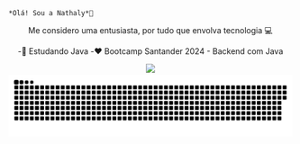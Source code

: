                                                                          *Olá! Sou a Nathaly*👋
 
<div align = "center">
 
Me considero uma entusiasta, por tudo que envolva tecnologia :computer:
 
<div align = "center">
 
-🌱 Estudando Java
-:heart: Bootcamp Santander 2024 - Backend com Java
 
<div align = "center">
  <img src = "https://github-readme-stats.vercel.app/api?username=NathalyKoop&show_icons=true&theme=ambient_gradient&line_height=40">



<picture>
  <source media="(prefers-color-scheme: dark)" srcset="https://raw.githubusercontent.com/NathalyKoop/NathalyKoop/output/github-contribution-grid-snake-dark.svg">
  <source media="(prefers-color-scheme: light)" srcset="https://raw.githubusercontent.com/NathalyKoop/NathalyKoop/output/github-contribution-grid-snake.svg">
  <img alt="github contribution grid snake animation" src="https://raw.githubusercontent.com/NathalyKoop/NathalyKoop/output/github-contribution-grid-snake.svg">
</picture>


